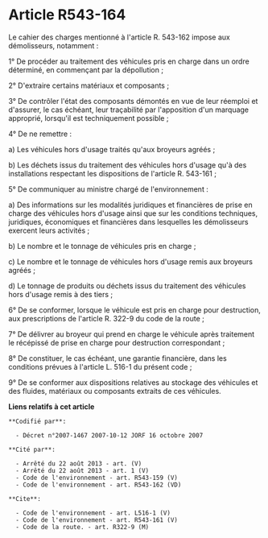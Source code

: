 # Article R543-164

Le cahier des charges mentionné à l'article R. 543-162 impose aux démolisseurs, notamment :

1° De procéder au traitement des véhicules pris en charge dans un ordre déterminé, en commençant par la dépollution ;

2° D'extraire certains matériaux et composants ;

3° De contrôler l'état des composants démontés en vue de leur réemploi et d'assurer, le cas échéant, leur traçabilité par
l'apposition d'un marquage approprié, lorsqu'il est techniquement possible ;

4° De ne remettre :

a) Les véhicules hors d'usage traités qu'aux broyeurs agréés ;

b) Les déchets issus du traitement des véhicules hors d'usage qu'à des installations respectant les dispositions de l'article
R. 543-161 ;

5° De communiquer au ministre chargé de l'environnement :

a) Des informations sur les modalités juridiques et financières de prise en charge des véhicules hors d'usage ainsi que sur
les conditions techniques, juridiques, économiques et financières dans lesquelles les démolisseurs exercent leurs activités ;

b) Le nombre et le tonnage de véhicules pris en charge ;

c) Le nombre et le tonnage de véhicules hors d'usage remis aux broyeurs agréés ;

d) Le tonnage de produits ou déchets issus du traitement des véhicules hors d'usage remis à des tiers ;

6° De se conformer, lorsque le véhicule est pris en charge pour destruction, aux prescriptions de l'article R. 322-9 du code
de la route ;

7° De délivrer au broyeur qui prend en charge le véhicule après traitement le récépissé de prise en charge pour destruction
correspondant ;

8° De constituer, le cas échéant, une garantie financière, dans les conditions prévues à l'article L. 516-1 du présent code ;

9° De se conformer aux dispositions relatives au stockage des véhicules et des fluides, matériaux ou composants extraits de
ces véhicules.

**Liens relatifs à cet article**

	**Codifié par**:

	  - Décret n°2007-1467 2007-10-12 JORF 16 octobre 2007

	**Cité par**:

	  - Arrêté du 22 août 2013 - art. (V)
	  - Arrêté du 22 août 2013 - art. 1 (V)
	  - Code de l'environnement - art. R543-159 (V)
	  - Code de l'environnement - art. R543-162 (VD)

	**Cite**:

	  - Code de l'environnement - art. L516-1 (V)
	  - Code de l'environnement - art. R543-161 (V)
	  - Code de la route. - art. R322-9 (M)
